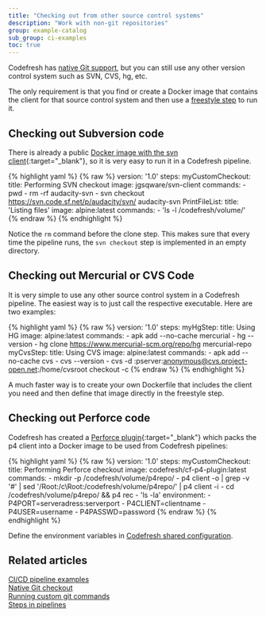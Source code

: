 ```yaml
---
title: "Checking out from other source control systems"
description: "Work with non-git repositories"
group: example-catalog
sub_group: ci-examples
toc: true
---
```


Codefresh has [native Git support]({{site.baseurl}}/docs/example-catalog/ci-examples/git-checkout/), but you can still use any other version control system such as SVN, CVS, hg, etc.

The only requirement is that you find or create a Docker image that contains the client for that source control system and then use a 
[freestyle step]({{site.baseurl}}/docs/pipelines/steps/freestyle/) to run it.

## Checking out Subversion code

There is already a public [Docker image with the svn client](https://hub.docker.com/r/jgsqware/svn-client/){:target="\_blank"}, so it is very easy to run it in a Codefresh pipeline.

{% highlight yaml %}
{% raw %}
version: '1.0'
steps:
  myCustomCheckout:
    title: Performing SVN checkout
    image: jgsqware/svn-client
    commands:
      - pwd
      - rm -rf audacity-svn
      - svn checkout https://svn.code.sf.net/p/audacity/svn/ audacity-svn
  PrintFileList:
    title: 'Listing files'
    image: alpine:latest
    commands:
      - 'ls -l /codefresh/volume/'     
{% endraw %}
{% endhighlight %}

Notice the `rm` command before the clone step. This makes sure that every time the pipeline runs, the `svn checkout` step is implemented in an empty directory. 



## Checking out Mercurial or CVS Code

It is very simple to use any other source control system in a Codefresh pipeline. The easiest way is to just call the respective executable. Here are two examples:

{% highlight yaml %}
{% raw %}
version: '1.0'
steps:
  myHgStep:
    title: Using HG
    image: alpine:latest
    commands:
      - apk add --no-cache mercurial
      - hg --version
      - hg clone https://www.mercurial-scm.org/repo/hg mercurial-repo
  myCvsStep:
    title: Using CVS 
    image: alpine:latest
    commands:
      - apk add --no-cache cvs
      - cvs --version
      - cvs -d :pserver:anonymous@cvs.project-open.net:/home/cvsroot checkout -c
{% endraw %}
{% endhighlight %}

A much faster way is to create your own Dockerfile that includes the client you need and then define that image directly in the freestyle step.


## Checking out Perforce code

Codefresh has created a [Perforce plugin](https://hub.docker.com/r/codefresh/cf-p4-plugin/tags){:target="\_blank"} which packs the p4 client into a Docker image to be used from Codefresh pipelines:

{% highlight yaml %}
{% raw %}
version: '1.0'
steps:
  myCustomCheckout:
    title: Performing Perforce checkout
    image: codefresh/cf-p4-plugin:latest
    commands:
      - mkdir -p /codefresh/volume/p4repo/ 
      - p4 client -o | grep -v '#' | sed  '/Root:/c\Root:/codefresh/volume/p4repo/' | p4 client -i
      - cd /codefresh/volume/p4repo/ && p4 rec
      - 'ls -la'
    environment:
      - P4PORT=serveradress:serverport
      - P4CLIENT=clientname
      - P4USER=username
      - P4PASSWD=password
{% endraw %}
{% endhighlight %}

Define the environment variables in [Codefresh shared configuration]({{site.baseurl}}/docs/pipelines/configuration/shared-configuration/).


## Related articles
[CI/CD pipeline examples]({{site.baseurl}}/docs/example-catalog/examples/#ci-examples)  
[Native Git checkout]({{site.baseurl}}/docs/example-catalog/ci-examples/git-checkout/)  
[Running custom git commands]({{site.baseurl}}/docs/example-catalog/ci-examples/git-checkout-custom/)  
[Steps in pipelines]({{site.baseurl}}/docs/pipelines/steps/)
